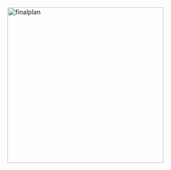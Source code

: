 <img width="350" alt="finalplan" src="https://github.com/abcdaaaaaaaaa/Chernobyl/assets/108553778/e2371c87-bef4-437e-a2bd-7b1aaa4b38fd">
